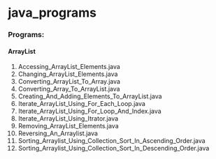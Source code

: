 # java_programs

### Programs:

#### ArrayList
1. Accessing_ArrayList_Elements.java
2. Changing_ArrayList_Elements.java
3. Converting_ArrayList_To_Array.java
4. Converting_Array_To_ArrayList.java
5. Creating_And_Adding_Elements_To_ArrayList.java
6. Iterate_ArrayList_Using_For_Each_Loop.java
7. Iterate_ArrayList_Using_For_Loop_And_Index.java
8. Iterate_ArrayList_Using_Itrator.java
9. Removing_ArrayList_Elements.java
11. Reversing_An_Arraylist.java
12. Sorting_Arraylist_Using_Collection_Sort_In_Ascending_Order.java
13. Sorting_Arraylist_Using_Collection_Sort_In_Descending_Order.java
